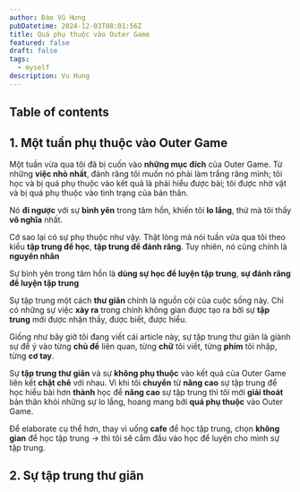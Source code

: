 ```yaml
---
author: Đào Vũ Hưng
pubDatetime: 2024-12-03T08:01:56Z
title: Quá phụ thuộc vào Outer Game
featured: false
draft: false
tags:
  - myself
description: Vu Hung
---
```

## Table of contents
## 1. Một tuần phụ thuộc vào Outer Game
Một tuần vừa qua tôi đã bị cuốn vào **những mục đích** của Outer Game. Từ những **việc nhỏ nhất**, đánh răng tôi muốn nó phải làm trắng răng mình; tôi học và bị quá phụ thuộc vào kết quả là phải hiểu được bài; tôi được nhờ vặt và bị quá phụ thuộc vào tình trạng của bản thân. 

Nó **đi ngược** với sự **bình yên** trong tâm hồn, khiến tôi **lo lắng**, thứ mà tôi thấy **vô nghĩa** nhất.

Cớ sao lại có sự phụ thuộc như vậy. Thật lòng mà nói tuần vừa qua tôi theo kiểu **tập trung để học**, **tập trung để đánh răng**. Tuy nhiên, nó cũng chính là **nguyên nhân**

Sự bình yên trong tâm hồn là **dùng sự học để luyện tập trung**, **sự đánh răng để luyện tập trung**

Sự tập trung một cách **thư giãn** chính là nguồn cội của cuộc sống này. Chỉ có những sự việc **xảy ra** trong chính không gian được tạo ra bởi sự **tập trung** mới được nhận thấy, được biết, được hiểu. 

Giống như bây giờ tôi đang viết cái article này, sự tập trung thư giãn là giành sự để ý vào từng **chủ đề** liên quan, từng **chữ** tôi viết, từng **phím** tôi nhập, từng **cơ tay**. 

Sự **tập trung thư giãn** và sự **không phụ thuộc** vào kết quả của Outer Game liên kết **chặt chẽ** với nhau. Vì khi tôi **chuyển** từ **nâng cao** sự tập trung để học hiểu bài hơn **thành** học để **nâng cao** sự tập trung thì tôi mới **giải thoát** bản thân khỏi những sự lo lắng, hoang mang bởi **quá phụ thuộc** vào Outer Game. 

Để elaborate cụ thể hơn, thay vì uống **cafe** để học tập trung, chọn **không gian** để học tập trung -> thì tôi sẽ cắm đầu vào học để luyện cho mình sự tập trung. 

## 2. Sự tập trung thư giãn


